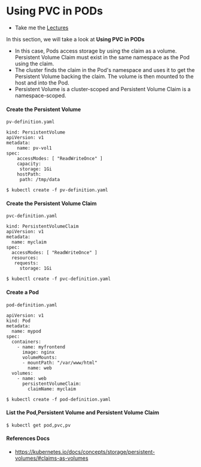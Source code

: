 # Using PVC in PODs

  - Take me the [Lectures](https://kodekloud.com/courses/certified-kubernetes-administrator-with-practice-tests/lectures/13154680)

In this section, we will take a look at **Using PVC in PODs**

- In this case, Pods access storage by using the claim as a volume. Persistent Volume Claim must exist in the same namespace as the Pod using the claim. 
- The cluster finds the claim in the Pod's namespace and uses it to get the Persistent Volume backing the claim. The volume is then mounted to the host and into the Pod.
- Persistent Volume is a cluster-scoped and Persistent Volume Claim is a namespace-scoped.

#### Create the Persistent Volume

```
pv-definition.yaml

kind: PersistentVolume
apiVersion: v1
metadata:
    name: pv-vol1
spec:
    accessModes: [ "ReadWriteOnce" ]
    capacity:
     storage: 1Gi
    hostPath:
     path: /tmp/data
```
```
$ kubectl create -f pv-definition.yaml

```

#### Create the Persistent Volume Claim

```
pvc-definition.yaml

kind: PersistentVolumeClaim
apiVersion: v1
metadata:
  name: myclaim
spec:
  accessModes: [ "ReadWriteOnce" ]
  resources:
   requests:
     storage: 1Gi
```
```
$ kubectl create -f pvc-definition.yaml
```

#### Create a Pod

```
pod-definition.yaml

apiVersion: v1
kind: Pod
metadata:
  name: mypod
spec:
  containers:
    - name: myfrontend
      image: nginx
      volumeMounts:
      - mountPath: "/var/www/html"
        name: web
  volumes:
    - name: web
      persistentVolumeClaim:
        claimName: myclaim
```
```
$ kubectl create -f pod-definition.yaml

```

#### List the Pod,Persistent Volume and Persistent Volume Claim

```
$ kubectl get pod,pvc,pv

```

#### References Docs

- https://kubernetes.io/docs/concepts/storage/persistent-volumes/#claims-as-volumes



